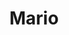 ---
title: "Mario"
url: /ciudad-autonoma-de-buenos-aires/mario-avenida-olivera/
shop: Schlüsseldienst
---